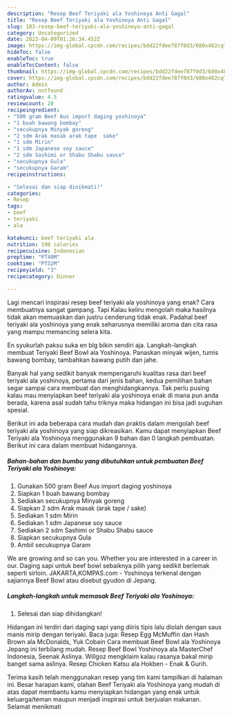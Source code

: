 ```yaml
---
description: "Resep Beef Teriyaki ala Yoshinoya Anti Gagal"
title: "Resep Beef Teriyaki ala Yoshinoya Anti Gagal"
slug: 103-resep-beef-teriyaki-ala-yoshinoya-anti-gagal
category: Uncategorized
date: 2022-04-09T01:26:34.452Z
image: https://img-global.cpcdn.com/recipes/bdd22fdee787f0d3/680x482cq70/beef-teriyaki-ala-yoshinoya-foto-resep-utama.jpg
hideToc: false
enableToc: true
enableTocContent: false
thumbnail: https://img-global.cpcdn.com/recipes/bdd22fdee787f0d3/680x482cq70/beef-teriyaki-ala-yoshinoya-foto-resep-utama.jpg
cover: https://img-global.cpcdn.com/recipes/bdd22fdee787f0d3/680x482cq70/beef-teriyaki-ala-yoshinoya-foto-resep-utama.jpg
author: Admin
authorAv: notfound
ratingvalue: 4.5
reviewcount: 20
recipeingredient:
- "500 gram Beef Aus import daging yoshinoya"
- "1 buah bawang bombay"
- "secukupnya Minyak goreng"
- "2 sdm Arak masak arak tape  sake"
- "1 sdm Mirin"
- "1 sdm Japanese soy sauce"
- "2 sdm Sashimi or Shabu Shabu sauce"
- "secukupnya Gula"
- "secukupnya Garam"
recipeinstructions:

- "Selesai dan siap dinikmati!"
categories:
- Resep
tags:
- beef
- teriyaki
- ala

katakunci: beef teriyaki ala 
nutrition: 198 calories
recipecuisine: Indonesian
preptime: "PT40M"
cooktime: "PT32M"
recipeyield: "3"
recipecategory: Dinner

---
```



Lagi mencari inspirasi resep beef teriyaki ala yoshinoya yang enak? Cara membuatnya sangat gampang. Tapi Kalau keliru mengolah maka hasilnya tidak akan memuaskan dan justru cenderung tidak enak. Padahal beef teriyaki ala yoshinoya yang enak seharusnya memiliki aroma dan cita rasa yang mampu memancing selera kita.


En syukurlah paksu suka en blg bikin sendiri aja. Langkah-langkah membuat Teriyaki Beef Bowl ala Yoshinoya. Panaskan minyak wijen, tumis bawang bombay, tambahkan bawang putih dan jahe.

Banyak hal yang sedikit banyak mempengaruhi kualitas rasa dari beef teriyaki ala yoshinoya, pertama dari jenis bahan, kedua pemilihan bahan segar sampai cara membuat dan menghidangkannya. Tak perlu pusing kalau mau menyiapkan beef teriyaki ala yoshinoya enak di mana pun anda berada, karena asal sudah tahu triknya maka hidangan ini bisa jadi suguhan spesial.


Berikut ini ada beberapa cara mudah dan praktis dalam mengolah beef teriyaki ala yoshinoya yang siap dikreasikan. Kamu dapat menyiapkan Beef Teriyaki ala Yoshinoya menggunakan 9 bahan dan 0 langkah pembuatan. Berikut ini cara dalam membuat hidangannya.

<!--inarticleads1-->

##### Bahan-bahan dan bumbu yang dibutuhkan untuk pembuatan Beef Teriyaki ala Yoshinoya:

1. Gunakan 500 gram Beef Aus import daging yoshinoya
1. Siapkan 1 buah bawang bombay
1. Sediakan secukupnya Minyak goreng
1. Siapkan 2 sdm Arak masak (arak tape / sake)
1. Sediakan 1 sdm Mirin
1. Sediakan 1 sdm Japanese soy sauce
1. Sediakan 2 sdm Sashimi or Shabu Shabu sauce
1. Siapkan secukupnya Gula
1. Ambil secukupnya Garam


We are growing and so can you. Whether you are interested in a career in our. Daging sapi untuk beef bowl sebaiknya pilih yang sedikit berlemak seperti sirloin. JAKARTA,KOMPAS.com - Yoshinoya terkenal dengan sajiannya Beef Bowl atau disebut gyudon di Jepang. 

<!--inarticleads2-->

##### Langkah-langkah untuk memasak Beef Teriyaki ala Yoshinoya:


1. Selesai dan siap dihidangkan!

Hidangan ini terdiri dari daging sapi yang diiris tipis lalu diolah dengan saus manis mirip dengan teriyaki. Baca juga: Resep Egg McMuffin dan Hash Brown ala McDonalds, Yuk Cobain Cara membuat Beef Bowl ala Yoshinoya Jepang ini terbilang mudah. Resep Beef Bowl Yoshinoya ala MasterChef Indonesia, Seenak Aslinya. Willgoz mengklaim kalau rasanya bakal mirip banget sama aslinya. Resep Chicken Katsu ala Hokben - Enak &amp; Gurih. 

Terima kasih telah menggunakan resep yang tim kami tampilkan di halaman ini. Besar harapan kami, olahan Beef Teriyaki ala Yoshinoya yang mudah di atas dapat membantu kamu menyiapkan hidangan yang enak untuk keluarga/teman maupun menjadi inspirasi untuk berjualan makanan. Selamat menikmati
